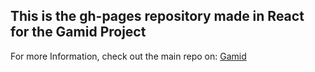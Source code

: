 
## This is the gh-pages repository made in React for the Gamid Project
For more Information, check out the main repo on: [Gamid](https://github.com/Desenho-1-2018-G-6/gamid/)
